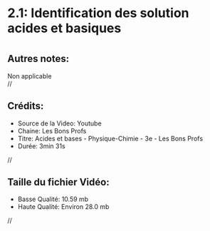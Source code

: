 
2.1: Identification des solution acides et basiques
===================================================

# 

## Autres notes:


Non applicable  
//
## **Crédits:**

- Source de la Video: Youtube
- Chaine: Les Bons Profs
- Titre: Acides et bases - Physique-Chimie - 3e - Les Bons Profs
- Durée: 3min 31s
  
//
## Taille du fichier Vidéo:

- Basse Qualité: 10.59 mb
- Haute Qualité: Environ 28.0 mb
  
//